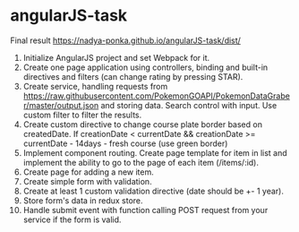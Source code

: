 # angularJS-task

Final result https://nadya-ponka.github.io/angularJS-task/dist/

1. Initialize AngularJS project and set Webpack for it.
2. Create one page application using controllers, binding and built-in directives and filters (can change rating by pressing STAR).
3. Create service, handling requests from https://raw.githubusercontent.com/PokemonGOAPI/PokemonDataGraber/master/output.json and storing data. Search control with input. Use custom filter to filter the results.
4. Create custom directive to change course plate border based on createdDate. If creationDate < currentDate && creationDate >= currentDate - 14days - fresh course (use green border)
5. Implement component routing. Create page template for item in list and implement the ability to go to the page of each item (/items/:id).
6. Create page for adding a new item.
7. Create simple form with validation.
8. Create at least 1 custom validation directive (date should be +- 1 year).
9. Store form's data in redux store.
10. Handle submit event with function calling POST request from your service if the form is valid.
